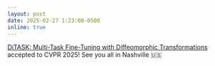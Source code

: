 ```yaml
---
layout: post
date: 2025-02-27 1:23:00-0500
inline: true
---
```


[DiTASK: Multi-Task Fine-Tuning with Diffeomorphic Transformations](https://ditask-mtl.github.io/) accepted to CVPR 2025! See you all in Nashville 🇺🇸